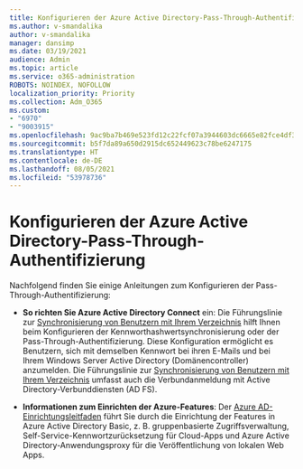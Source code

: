 ```yaml
---
title: Konfigurieren der Azure Active Directory-Pass-Through-Authentifizierung
ms.author: v-smandalika
author: v-smandalika
manager: dansimp
ms.date: 03/19/2021
audience: Admin
ms.topic: article
ms.service: o365-administration
ROBOTS: NOINDEX, NOFOLLOW
localization_priority: Priority
ms.collection: Adm_O365
ms.custom:
- "6970"
- "9003915"
ms.openlocfilehash: 9ac9ba7b469e523fd12c22fcf07a3944603dc6665e82fce4df329a257ac87ca4
ms.sourcegitcommit: b5f7da89a650d2915dc652449623c78be6247175
ms.translationtype: HT
ms.contentlocale: de-DE
ms.lasthandoff: 08/05/2021
ms.locfileid: "53978736"
---
```

# <a name="configure-azure-active-directory-pass-through-authentication"></a>Konfigurieren der Azure Active Directory-Pass-Through-Authentifizierung

Nachfolgend finden Sie einige Anleitungen zum Konfigurieren der Pass-Through-Authentifizierung:

- **So richten Sie Azure Active Directory Connect** ein: Die Führungslinie zur [Synchronisierung von Benutzern mit Ihrem Verzeichnis](https://admin.microsoft.com/AdminPortal/Home) hilft Ihnen beim Konfigurieren der Kennworthashwertsynchronisierung oder der Pass-Through-Authentifizierung. Diese Konfiguration ermöglicht es Benutzern, sich mit demselben Kennwort bei ihren E-Mails und bei Ihrem Windows Server Active Directory (Domänencontroller) anzumelden.  Die Führungslinie zur [Synchronisierung von Benutzern mit Ihrem Verzeichnis](https://admin.microsoft.com/AdminPortal/Home) umfasst auch die Verbundanmeldung mit Active Directory-Verbunddiensten (AD FS).

- **Informationen zum Einrichten der Azure-Features**: Der [Azure AD-Einrichtungsleitfaden](https://admin.microsoft.com/adminportal/home#/modernonboarding/azureadsetup) führt Sie durch die Einrichtung der Features in Azure Active Directory Basic, z. B. gruppenbasierte Zugriffsverwaltung, Self-Service-Kennwortzurücksetzung für Cloud-Apps und Azure Active Directory-Anwendungsproxy für die Veröffentlichung von lokalen Web Apps.


